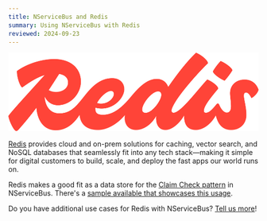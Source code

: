 ```yaml
---
title: NServiceBus and Redis
summary: Using NServiceBus with Redis
reviewed: 2024-09-23
---
```


![](redis_logo_red_rgb.svg)

[Redis](https://redis.io/) provides cloud and on-prem solutions for caching, vector search, and NoSQL databases that seamlessly fit into any tech stack—making it simple for digital customers to build, scale, and deploy the fast apps our world runs on.

Redis makes a good fit as a data store for the [Claim Check pattern](https://learn.microsoft.com/en-us/azure/architecture/patterns/claim-check) in NServiceBus.
There's a [sample available that showcases this usage](/samples/databus/redis).

Do you have additional use cases for Redis with NServiceBus?
[Tell us more](https://github.com/Particular/NServiceBus/issues/6940)!
